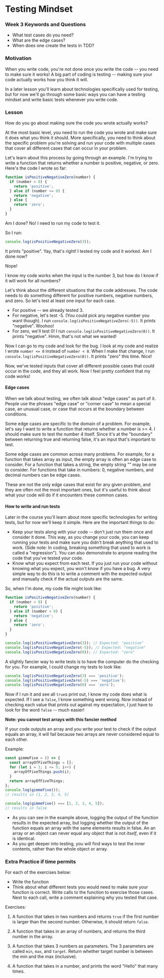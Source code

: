 # Testing Mindset

### Week 3 Keywords and Questions

- What test cases do you need?
- What are the edge cases?
- When does one create the tests in TDD?


### Motivation

When you write code, you're not done once you write the code -- you need to make sure it works! A big part of coding is testing -- making sure your code actually works how you think it will.

In a later lesson you'll learn about technologies specifically used for testing, but for now we'll go through some basic ways you can have a testing mindset and write basic tests whenever you write code.

### Lesson

How do you go about making sure the code you wrote actually works?

At the most basic level, you need to run the code you wrote and make sure it does what you think it should. More specifically, you need to think about the specific problem you're solving and run your code with multiple cases that cover all different cases that can occur in your problem.

Let's learn about this process by going through an example.
I'm trying to write a function that returns whether a number is positive, negative, or zero. Here's the code I wrote so far:

```javascript
function isPositiveNegativeZero(number) {
  if (number > 0) {
    return 'positive';
  } else if (number <= 0) {
    return 'negative';
  } else {
    return 'zero';
  }
}
```

Am I done? No! I need to run my code to test it.

So I run:

```javascript
console.log(isPositiveNegativeZero(3));
```

It prints "positive". Yay, that's right!
I tested my code and it worked. Am I done now?

Nope!

I know my code works when the input is the number 3, but how do I know if it will work for all numbers?

Let's think about the different situations that the code addresses. The code needs to do something different for positive numbers, negative numbers, and zero. So let's test at least one input for each case.

- For positive -- we already tested 3.
- For negative, let's test -5. (You could pick any negative number you want though). I run `console.log(isPositiveNegativeZero(-5))`. It prints "negative". Woohoo!
- For zero, we'll test 0! I run `console.log(isPositiveNegativeZero(0))`. It prints "negative". Hmm, that's not what we wanted!

Now I can go to my code and look for the bug. I look at my code and realize I wrote `number <= 0` instead of `number < 0`. When I make that change, I run `console.log(isPositiveNegativeZero(0))`. It prints "zero" this time. Nice!

Now, we've tested inputs that cover all different possible cases that could occur in the code, and they all work. Now I feel pretty confident that my code works!

#### Edge cases

When we talk about testing, we often talk about "edge cases" as part of it. People use the phrases "edge case" or "corner case" to mean a special case, an unusual case, or case that occurs at the boundary between conditions.

Some edge cases are specific to the domain of a problem. For example, let's say I want to write a function that returns whether a number is >= 4. I should make sure to test the number 4 itself. Since it's at the "boundary" between returning true and returning false, it's an input that's important to test.

Some edge cases are common across many problems. For example, for a function that takes array as input, the empty array is often an edge case to consider. For a function that takes a string, the empty string "" may be one to consider. For functions that take in numbers: 0, negative numbers, and decimal numbers can be edge cases.

These are not the only edge cases that exist for any given problem, and they are often not the most important ones, but it's useful to think about what your code will do if it encounters these common cases.

#### How to write and run tests

Later in the course you'll learn about more specific technologies for writing tests, but for now we'll keep it simple.
Here are the important things to do:

- Keep your tests along with your code -- don't just run them once and consider it done. This way, as you change your code, you can keep running your tests and make sure you didn't break anything that used to work. (Side note: In coding, breaking something that used to work is called a "regression"). You can also demonstrate to anyone reading the code that you've tested your code.
- Know what you expect from each test. If you just run your code without knowing what you expect, you won't know if you have a bug. A very simple way to do this is to write a comment with the expected output and manually check if the actual outputs are the same.

So, when I'm done, my code file might look like:

```javascript
function isPositiveNegativeZero(number) {
  if (number > 0) {
    return 'positive';
  } else if (number < 0) {
    return 'negative';
  } else {
    return 'zero';
  }
}

console.log(isPositiveNegativeZero(3)); // Expected: "positive"
console.log(isPositiveNegativeZero(-5)); // Expected: "negative"
console.log(isPositiveNegativeZero(0)); // Expected: "zero"
```

A slightly fancier way to write tests is to have the computer do the checking for you. For example, I could change my tests to look like:

```javascript
console.log(isPositiveNegativeZero(3) === 'positive');
console.log(isPositiveNegativeZero(-5) === 'negative');
console.log(isPositiveNegativeZero(0) === 'zero');
```

Now if I run it and see all `true`s print out, I know my code does what is expected. If I see a `false`, I know something went wrong. Now instead of checking each value that prints out against my expectation, I just have to look for the word `false` -- much easier!

**Note: you cannot test arrays with this fancier method**

If your code outputs an array and you write your test to check if the output equals an array, it will fail because two arrays are never considered equal to each other.

Example:

```js
const gimmeFive = () => {
  const arrayOfFiveThings = [];
  for (let i = 1; i <= 5; i++) {
    arrayOfFiveThings.push(i);
  }
  return arrayOfFiveThings;
};
console.log(gimmeFive());
// results in [1, 2, 3, 4, 5]

console.log(gimmeFive() === [1, 2, 3, 4, 5]);
// results in false
```

- As you can see in the example above, logging the output of the function results in the expected array, but logging whether the output of the function equals an array with the same elements results in false. An an array or an object can never equal any object that is not _itself_, even if it is identical.
- As you get deeper into testing, you will find ways to test the inner contents, rather than the whole object or array.

### Extra Practice if time permits

For each of the exercises below:

- Write the function
- Think about what different tests you would need to make sure your function is correct. Write calls to the function to exercise those cases. Next to each call, write a comment explaining why you tested that case.

Exercises:

1. A function that takes in two numbers and returns `true` if the first number is larger than the second number. Otherwise, it should return `false`.

2. A function that takes in an array of numbers, and returns the third number in the array.

3. A function that takes 3 numbers as parameters. The 3 parameters are called `min`, `max`, and `target`. Return whether target number is between the min and the max (inclusive).

4. A function that takes in a number, and prints the word "Hello" that many times.
